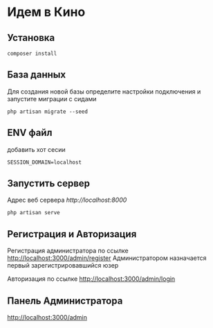 # Идем в Кино

## Установка

```
composer install
```

## База данных

Для создания новой базы определите настройки подключения и запустите миграции с сидами

```
php artisan migrate --seed
```

## ENV файл

добавить хот сесии

```
SESSION_DOMAIN=localhost
```

## Запустить сервер

Адрес веб сервера _http://localhost:8000_

```
php artisan serve
```

## Регистрация и Авторизация

Регистрация администратора по ссылке [http://localhost:3000/admin/register](http://localhost:3000/admin/register)
Администратором назначается первый зарегистрировавшийся юзер

Авторизация по ссылке [http://localhost:3000/admin/login](http://localhost:3000/admin/login)

## Панель Администратора

[http://localhost:3000/admin](http://localhost:3000/admin)
